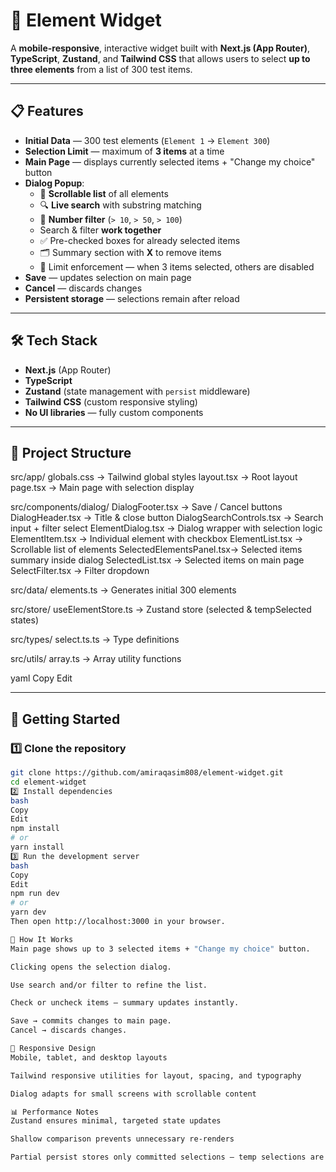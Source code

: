 # 🌟 Element Widget

A **mobile-responsive**, interactive widget built with **Next.js (App Router)**, **TypeScript**, **Zustand**, and **Tailwind CSS** that allows users to select **up to three elements** from a list of 300 test items.

---

## 📋 Features

- **Initial Data** — 300 test elements (`Element 1` → `Element 300`)
- **Selection Limit** — maximum of **3 items** at a time
- **Main Page** — displays currently selected items + "Change my choice" button
- **Dialog Popup**:
  - 📜 **Scrollable list** of all elements
  - 🔍 **Live search** with substring matching
  - 🎯 **Number filter** (`> 10`, `> 50`, `> 100`)
  - Search & filter **work together**
  - ✅ Pre-checked boxes for already selected items
  - 🗂 Summary section with **X** to remove items
  - 🚫 Limit enforcement — when 3 items selected, others are disabled
- **Save** — updates selection on main page
- **Cancel** — discards changes
- **Persistent storage** — selections remain after reload

---

## 🛠 Tech Stack

- **Next.js** (App Router)
- **TypeScript**
- **Zustand** (state management with `persist` middleware)
- **Tailwind CSS** (custom responsive styling)
- **No UI libraries** — fully custom components

---

## 📂 Project Structure

src/app/
globals.css → Tailwind global styles
layout.tsx → Root layout
page.tsx → Main page with selection display

src/components/dialog/
DialogFooter.tsx → Save / Cancel buttons
DialogHeader.tsx → Title & close button
DialogSearchControls.tsx → Search input + filter select
ElementDialog.tsx → Dialog wrapper with selection logic
ElementItem.tsx → Individual element with checkbox
ElementList.tsx → Scrollable list of elements
SelectedElementsPanel.tsx→ Selected items summary inside dialog
SelectedList.tsx → Selected items on main page
SelectFilter.tsx → Filter dropdown

src/data/
elements.ts → Generates initial 300 elements

src/store/
useElementStore.ts → Zustand store (selected & tempSelected states)

src/types/
select.ts.ts → Type definitions

src/utils/
array.ts → Array utility functions

yaml
Copy
Edit

---

## 🚀 Getting Started

### 1️⃣ Clone the repository
```bash
git clone https://github.com/amiraqasim808/element-widget.git
cd element-widget
2️⃣ Install dependencies
bash
Copy
Edit
npm install
# or
yarn install
3️⃣ Run the development server
bash
Copy
Edit
npm run dev
# or
yarn dev
Then open http://localhost:3000 in your browser.

🧪 How It Works
Main page shows up to 3 selected items + "Change my choice" button.

Clicking opens the selection dialog.

Use search and/or filter to refine the list.

Check or uncheck items — summary updates instantly.

Save → commits changes to main page.
Cancel → discards changes.

📱 Responsive Design
Mobile, tablet, and desktop layouts

Tailwind responsive utilities for layout, spacing, and typography

Dialog adapts for small screens with scrollable content

📊 Performance Notes
Zustand ensures minimal, targeted state updates

Shallow comparison prevents unnecessary re-renders

Partial persist stores only committed selections — temp selections are ephemeral
